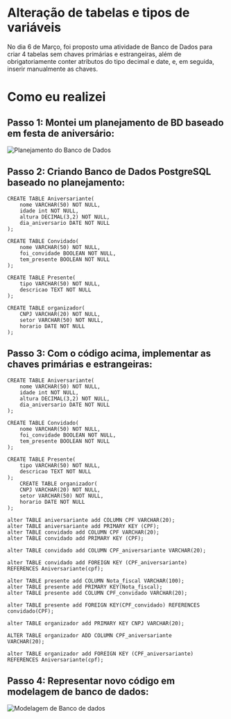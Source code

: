 #  Alteração de tabelas e tipos de variáveis

No dia 6 de Março, foi proposto uma atividade de Banco de Dados para criar 4 tabelas sem chaves primárias e estrangeiras, além de obrigatoriamente conter atributos do tipo decimal e date, e, em seguida, inserir manualmente as chaves.

# Como eu realizei

## Passo 1: Montei um planejamento de BD baseado em festa de aniversário:

![Planejamento do Banco de Dados](https://lh6.googleusercontent.com/dh9cVRu6z8QgslTxlAFMvuCZbO76vr8ON7yVHjMK1LZPzkFWdEluvGrwQ05NBCrdo0oIT5Rjy3bVL20=w2504-h962)

## Passo 2: Criando Banco de Dados PostgreSQL baseado no planejamento:

~~~postgresql
CREATE TABLE Aniversariante(
    nome VARCHAR(50) NOT NULL,
    idade int NOT NULL,
    altura DECIMAL(3,2) NOT NULL,
    dia_aniversario DATE NOT NULL
);

CREATE TABLE Convidado(
    nome VARCHAR(50) NOT NULL,
    foi_convidade BOOLEAN NOT NULL,
    tem_presente BOOLEAN NOT NULL
);

CREATE TABLE Presente(
    tipo VARCHAR(50) NOT NULL,
    descricao TEXT NOT NULL
);

CREATE TABLE organizador(
    CNPJ VARCHAR(20) NOT NULL,
    setor VARCHAR(50) NOT NULL,
    horario DATE NOT NULL
);
~~~

## Passo 3: Com o código acima, implementar as chaves primárias e estrangeiras:

~~~postgresql
CREATE TABLE Aniversariante(
    nome VARCHAR(50) NOT NULL,
    idade int NOT NULL,
    altura DECIMAL(3,2) NOT NULL,
    dia_aniversario DATE NOT NULL
);

CREATE TABLE Convidado(
    nome VARCHAR(50) NOT NULL,
    foi_convidade BOOLEAN NOT NULL,
    tem_presente BOOLEAN NOT NULL
);

CREATE TABLE Presente(
    tipo VARCHAR(50) NOT NULL,
    descricao TEXT NOT NULL
);
    CREATE TABLE organizador(
    CNPJ VARCHAR(20) NOT NULL,
    setor VARCHAR(50) NOT NULL,
    horario DATE NOT NULL
);

alter TABLE aniversariante add COLUMN CPF VARCHAR(20);
alter TABLE aniversariante add PRIMARY KEY (CPF);
alter TABLE convidado add COLUMN CPF VARCHAR(20);
alter TABLE convidado add PRIMARY KEY (CPF);

alter TABLE convidado add COLUMN CPF_aniversariante VARCHAR(20);

alter TABLE convidado add FOREIGN KEY (CPF_aniversariante)
REFERENCES Aniversariante(cpf);

alter TABLE presente add COLUMN Nota_fiscal VARCHAR(100);
alter TABLE presente add PRIMARY KEY(Nota_fiscal);
alter TABLE presente add COLUMN CPF_convidado VARCHAR(20);

alter TABLE presente add FOREIGN KEY(CPF_convidado) REFERENCES
convidado(CPF);

alter TABLE organizador add PRIMARY KEY CNPJ VARCHAR(20);

ALTER TABLE organizador ADD COLUMN CPF_aniversariante
VARCHAR(20);

alter TABLE organizador add FOREIGN KEY (CPF_aniversariante)
REFERENCES Aniversariante(cpf);
~~~

## Passo 4: Representar novo código em modelagem de banco de dados:

![Modelagem de Banco de dados](https://lh3.googleusercontent.com/PunHKkndd2eFwXWjbgqstAInrNwTPdPIUSt96LOVvM1X0Oeh_96SbLcnDwkbyCSVwVnNKuxgATDQsOQ=w2504-h962)